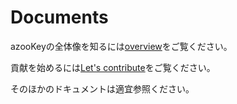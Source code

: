 # Documents

azooKeyの全体像を知るには[overview](./overview.md)をご覧ください。

貢献を始めるには[Let's contribute](./first_contribution.md)をご覧ください。

そのほかのドキュメントは適宜参照ください。